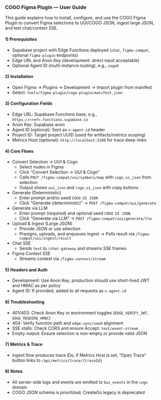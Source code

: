 ### COGO Figma Plugin — User Guide

This guide explains how to install, configure, and use the COGO Figma Plugin to convert Figma selections to UUI/COGO JSON, ingest large JSON, and test chat/context SSE.

#### 1) Prerequisites
- Supabase project with Edge Functions deployed (`chat`, `figma-compat`, optional `figma-plugin` endpoints)
- Edge URL and Anon Key (development: direct input acceptable)
- Optional Agent ID (multi-instance routing), e.g., `cogo0`

#### 2) Installation
- Open Figma → Plugins → Development → Import plugin from manifest
- Select: `tools/figma-plugin/cogo-plugin/manifest.json`

#### 3) Configuration Fields
- Edge URL: Supabase Functions base, e.g., `https://<ref>.functions.supabase.co`
- Anon Key: Supabase anon
- Agent ID (optional): Sent as `x-agent-id` header
- Project ID: Target project UUID (used for artifacts/metrics scoping)
- Metrics Host (optional): `http://localhost:3100` for trace deep-links

#### 4) Core Flows
- Convert Selection → UUI & Cogo
  - Select nodes in Figma
  - Click “Convert Selection → UUI & Cogo”
  - Calls `POST /figma-compat/uui/symbols/map` with `cogo_ui_json` from selection
  - Output shows `uui_json` and `cogo_ui_json` with copy buttons
- Generate (Deterministic)
  - Enter prompt and/or seed `COGO UI JSON`
  - Click “Generate (deterministic)” → `POST /figma-compat/uui/generate`
- Generate via LLM
  - Enter prompt (required) and optional seed `COGO UI JSON`
  - Click “Generate via LLM” → `POST /figma-compat/uui/generate/llm`
- Upload & Ingest (Large JSON)
  - Provide JSON or use selection
  - Presigns, uploads, and enqueues ingest → Polls result via `/figma-compat/uui/ingest/result`
- Chat SSE
  - Sends `text` to `/chat-gateway` and streams SSE frames
- Figma Context SSE
  - Streams context via `/figma-context/stream`

#### 5) Headers and Auth
- Development: Use Anon Key; production should use short-lived JWT and HMAC as per policy
- Agent ID: If provided, added to all requests as `x-agent-id`

#### 6) Troubleshooting
- 401/403: Check Anon Key or environment toggles (`EDGE_VERIFY_JWT`, `EDGE_REQUIRE_HMAC`)
- 404: Verify function path and `edge:sync/seed` alignment
- SSE stalls: Check CORS and ensure Accept: `text/event-stream`
- Empty output: Ensure selection is non-empty or provide valid JSON

#### 7) Metrics & Trace
- Ingest flow produces trace IDs; if Metrics Host is set, “Open Trace” button links to `/api/metrics/trace/{traceId}`

#### 8) Notes
- All server-side logs and events are emitted to `bus_events` in the `cogo` domain
- COGO JSON schema is prioritized; CreateGo legacy is deprecated
